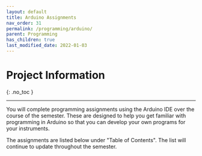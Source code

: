 ```yaml
---
layout: default
title: Arduino Assignments
nav_order: 31
permalink: /programming/arduino/
parent: Programming
has_children: true
last_modified_date: 2022-01-03
---
```



# Project Information
{: .no_toc  }

----

You will complete programming assignments using the Arduino IDE over the course of the semester. These are designed to help you get familiar with programming in Arduino so that you can develop your own programs for your instruments.

The assignments are listed below under "Table of Contents".  The list will continue to update throughout the semester.


